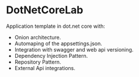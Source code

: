 # DotNetCoreLab

Application template in dot.net core with:
 - Onion architecture.
 - Automaping of the appsettings.json.
 - Integration with swagger and web api versioning.
 - Dependency Injection Pattern.
 - Repository Pattern.
 - External Api integrations.
 
